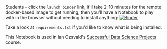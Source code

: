 Students - click the `launch binder` link, it'll take 2-10 minutes for the remote docker-based image to get running, then you'll have a Notebook to play with in the browser without needing to install anything:
[![Binder](https://mybinder.org/badge_logo.svg)](https://mybinder.org/v2/gh/ianozsvald/SuccessCourseAmes/HEAD?labpath=ames_housing_exploration.ipynb)

Take a look at `requirements.txt` if you'd like to know what is being installed.

This Notebook is used in Ian Ozsvald's [Successful Data Science Projects](https://ianozsvald.com/training/) course.
